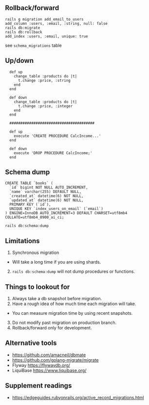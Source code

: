 ## Rollback/forward
```
rails g migration add_email_to_users
add_column :users, :email, :string, null: false
rails db:migrate
rails db:rollback
add_index :users, :email, unique: true
```
see `schema_migrations` table

## Up/down
```
  def up
    change_table :products do |t|
      t.change :price, :string
    end
  end

  def down
    change_table :products do |t|
      t.change :price, :integer
    end
  end

  #######################################

  def up
    execute 'CREATE PROCEDURE CalcIncome...'
  end

  def down
    execute 'DROP PROCEDURE CalcIncome;'
  end
```

## Schema dump
```
CREATE TABLE `books` (
  `id` bigint NOT NULL AUTO_INCREMENT,
  `name` varchar(255) DEFAULT NULL,
  `created_at` datetime(6) NOT NULL,
  `updated_at` datetime(6) NOT NULL,
  PRIMARY KEY (`id`),
  UNIQUE KEY `index_users_on_email` (`email`)
) ENGINE=InnoDB AUTO_INCREMENT=3 DEFAULT CHARSET=utf8mb4 COLLATE=utf8mb4_0900_ai_ci;

rails db:schema:dump
```

## Limitations
1. Synchronous migration
  - Will take a long time if you are using shards.
2. `rails db:schema:dump` will not dump procedures or functions.

## Things to lookout for
1. Always take a db snapshot before migration.
2. Have a rough idea of how much time each migration will take.
  - You can measure migration time by using recent snapshots.
3. Do not modify past migration on production branch.
4. Rollback/forward only for development.

## Alternative tools
 - https://github.com/amacneil/dbmate
 - https://github.com/golang-migrate/migrate
 - Flyway https://flywaydb.org/
 - LiquiBase https://www.liquibase.org/

## Supplement readings
 - https://edgeguides.rubyonrails.org/active_record_migrations.html
